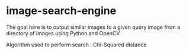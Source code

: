 # image-search-engine

The goal here is to output similar images to a given query image from a directory of images using Python and OpenCV

Algorithm used to perform search : Chi-Squared distance

